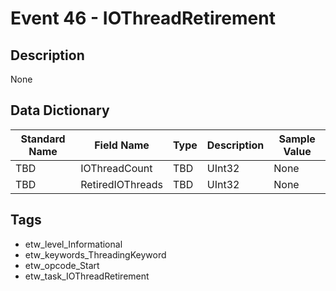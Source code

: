 # Event 46 - IOThreadRetirement

## Description
None

## Data Dictionary
|Standard Name|Field Name|Type|Description|Sample Value|
|---|---|---|---|---|
|TBD|IOThreadCount|TBD|UInt32|None|None|
|TBD|RetiredIOThreads|TBD|UInt32|None|None|

## Tags
* etw_level_Informational
* etw_keywords_ThreadingKeyword
* etw_opcode_Start
* etw_task_IOThreadRetirement